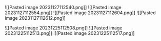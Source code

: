 ![[Pasted image 20231127112540.png]]
![[Pasted image 20231127112554.png]]
![[Pasted image 20231127112604.png]]
![[Pasted image 20231127112612.png]]

![[Pasted image 20231225112508.png]]
![[Pasted image 20231225112513.png]]
![[Pasted image 20231225112517.png]]